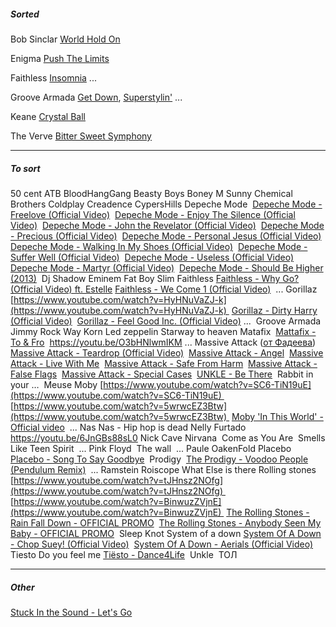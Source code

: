 
##### Sorted

Bob Sinclar [World Hold On](https://youtu.be/ZR3xfEEKsJ4)

Enigma [Push The Limits](https://youtu.be/S29GrVANbHM)

Faithless [Insomnia](https://youtu.be/P8JEm4d6Wu4) ...

Groove Armada [Get Down](https://youtu.be/YSg9Y-16fl4),	[Superstylin'](https://youtu.be/_kE0pxRkMtQ) ...

Keane [Crystal Ball](https://youtu.be/xEHy0QwvAYE)

The Verve [Bitter Sweet Symphony](https://youtu.be/1lyu1KKwC74)


________________

##### To sort

50 cent
ATB
BloodHangGang
Beasty Boys
Boney M
	Sunny
Chemical Brothers
Coldplay
Creadence
CypersHills
Depeche Mode 
	[Depeche Mode - Freelove (Official Video)](https://m.youtube.com/watch?v=xZ3nJ6KhWOo) 
	[Depeche Mode - Enjoy The Silence (Official Video)](https://www.youtube.com/watch?v=aGSKrC7dGcY) 
	[Depeche Mode - John the Revelator (Official Video)](https://www.youtube.com/watch?v=BZ_HhwnIOV8) 
	[Depeche Mode - Precious (Official Video)](https://www.youtube.com/watch?v=8yn3ViE6mhY&list=OLAK5uy_n0YJXembtxaUtj1DKquxLl-FM8kYeMASo&index=10) 
	[Depeche Mode - Personal Jesus (Official Video)](https://www.youtube.com/watch?v=u1xrNaTO1bI) 
	[Depeche Mode - Walking In My Shoes (Official Video)](https://www.youtube.com/watch?v=GrC_yuzO-Ss&list=OLAK5uy_n0YJXembtxaUtj1DKquxLl-FM8kYeMASo&index=14) 
	[Depeche Mode - Suffer Well (Official Video)](https://www.youtube.com/watch?v=SsKyxkfj8ak&list=OLAK5uy_n0YJXembtxaUtj1DKquxLl-FM8kYeMASo&index=31) 
	[Depeche Mode - Useless (Official Video)](https://www.youtube.com/watch?v=U2Kyu4XURaE&list=OLAK5uy_n0YJXembtxaUtj1DKquxLl-FM8kYeMASo&index=51) 
	[Depeche Mode - Martyr (Official Video)](https://www.youtube.com/watch?v=_13HIbvIjnU&list=OLAK5uy_n0YJXembtxaUtj1DKquxLl-FM8kYeMASo&index=78) 
	[Depeche Mode - Should Be Higher (2013)](https://www.youtube.com/watch?v=am-eSa9QTBg) 
Dj Shadow
Eminem
Fat Boy Slim
Faithless
	[Faithless - Why Go? (Official Video) ft. Estelle](https://www.youtube.com/watch?v=nUDXUeI6KF8)
	[Faithless - We Come 1 (Official Video)](https://www.youtube.com/watch?v=65EfTFUFDwI) 
	...
Gorillaz 
	[https://www.youtube.com/watch?v=HyHNuVaZJ-k](https://www.youtube.com/watch?v=HyHNuVaZJ-k) 
	[Gorillaz - Dirty Harry (Official Video)](https://www.youtube.com/watch?v=cLnkQAeMbIM) 
	[Gorillaz - Feel Good Inc. (Official Video)](https://www.youtube.com/watch?v=HyHNuVaZJ-k)
	... 
Groove Armada
Jimmy Rock Way
Korn
Led zeppelin
	Starway to heaven
Matafix 
	[Mattafix - To & Fro](https://www.youtube.com/watch?v=TKvBN9A_JOM) 
	https://youtu.be/O3bHNlwmIKM
	...
Massive Attack ([от Фадеева](https://youtu.be/ZINRGIthARk?t=43)) 
	[Massive Attack - Teardrop (Official Video)](https://www.youtube.com/watch?v=u7K72X4eo_s) 
	[Massive Attack - Angel](https://www.youtube.com/watch?v=hbe3CQamF8k) 
	[Massive Attack - Live With Me](https://www.youtube.com/watch?v=AIIovpUQiro) 
	[Massive Attack - Safe From Harm](https://www.youtube.com/watch?v=PKtTmZnVhhI) 
	[Massive Attack - False Flags](https://www.youtube.com/watch?v=DilYs7scIgU) 
	[Massive Attack - Special Cases](https://www.youtube.com/watch?v=OQ31yNp6Nao) 
	[UNKLE - Be There](https://www.youtube.com/watch?v=kUubW5szdwA) 
	Rabbit in your … 
Meuse
Moby
	[https://www.youtube.com/watch?v=SC6-TiN19uE](https://www.youtube.com/watch?v=SC6-TiN19uE) 
	[https://www.youtube.com/watch?v=5wrwcEZ3Btw](https://www.youtube.com/watch?v=5wrwcEZ3Btw) 
	[Moby 'In This World' - Official video](https://www.youtube.com/watch?v=5wrwcEZ3Btw) 
	...
Nas
	Nas - Hip hop is dead
Nelly Furtado
	https://youtu.be/6JnGBs88sL0
Nick Cave
Nirvana 
	Come as You Are 
	Smells Like Teen Spirit 
	...
Pink Floyd 
	The wall 
	...
Paule OakenFold
Placebo
	[Placebo - Song To Say Goodbye](https://www.youtube.com/watch?v=e7bxXjQL3cY) 
Prodigy 
	[The Prodigy - Voodoo People (Pendulum Remix)](https://www.youtube.com/watch?v=XQEBzauVIlA) 
	...
Ramstein
Roiscope
	What Else is there
Rolling stones 
	[https://www.youtube.com/watch?v=tJHnsz2NOfg](https://www.youtube.com/watch?v=tJHnsz2NOfg) 
	[https://www.youtube.com/watch?v=BinwuzZVjnE](https://www.youtube.com/watch?v=BinwuzZVjnE) 
	[The Rolling Stones - Rain Fall Down - OFFICIAL PROMO](https://www.youtube.com/watch?v=tJHnsz2NOfg) 
	[The Rolling Stones - Anybody Seen My Baby - OFFICIAL PROMO](https://www.youtube.com/watch?v=BinwuzZVjnE) 
Sleep Knot
System of a down
	[System Of A Down - Chop Suey! (Official Video)](https://youtu.be/CSvFpBOe8eY) 
	[System Of A Down - Aerials (Official Video)](https://youtu.be/L-iepu3EtyE) 
Tiesto
	Do you feel me
	[Tiësto - Dance4Life](https://www.youtube.com/watch?v=yT27MHg5Hls) 
Unkle 
ТОЛ



---

#####  Other

[Stuck In the Sound - Let's Go](https://youtu.be/52Gg9CqhbP8)
